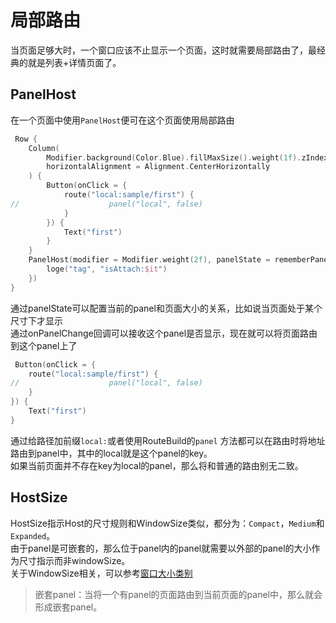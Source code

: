 # 局部路由

当页面足够大时，一个窗口应该不止显示一个页面，这时就需要局部路由了，最经典的就是列表+详情页面了。

## PanelHost

在一个页面中使用`PanelHost`便可在这个页面使用局部路由

```kotlin
 Row {
    Column(
        Modifier.background(Color.Blue).fillMaxSize().weight(1f).zIndex(1f),
        horizontalAlignment = Alignment.CenterHorizontally
    ) {
        Button(onClick = {
            route("local:sample/first") {
//                    panel("local", false)
            }
        }) {
            Text("first")
        }
    }
    PanelHost(modifier = Modifier.weight(2f), panelState = rememberPanelState(), onPanelChange = {
        loge("tag", "isAttach:$it")
    })
}
```

通过panelState可以配置当前的panel和页面大小的关系，比如说当页面处于某个尺寸下才显示<br>
通过onPanelChange回调可以接收这个panel是否显示，现在就可以将页面路由到这个panel上了<br>

```kotlin
 Button(onClick = {
    route("local:sample/first") {
//                    panel("local", false)
    }
}) {
    Text("first")
}
```

通过给路径加前缀`local:`或者使用RouteBuild的`panel`
方法都可以在路由时将地址路由到panel中，其中的local就是这个panel的key。<br>
如果当前页面并不存在key为local的panel，那么将和普通的路由别无二致。

## HostSize

HostSize指示Host的尺寸规则和WindowSize类似，都分为：`Compact`，`Medium`和`Expanded`。<br>
由于panel是可嵌套的，那么位于panel内的panel就需要以外部的panel的大小作为尺寸指示而非windowSize。<br>
关于WindowSize相关，可以参考[窗口大小类别](https://developer.android.com/develop/ui/compose/layouts/adaptive/window-size-classes?hl=zh-cn)
> 嵌套panel：当将一个有panel的页面路由到当前页面的panel中，那么就会形成嵌套panel。
